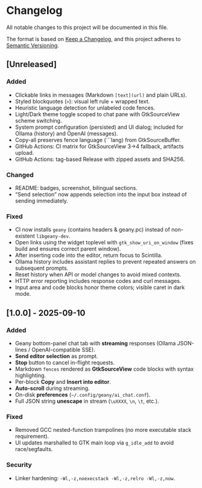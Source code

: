 # Changelog
All notable changes to this project will be documented in this file.

The format is based on [Keep a Changelog](https://keepachangelog.com/en/1.1.0/),
and this project adheres to [Semantic Versioning](https://semver.org/spec/v2.0.0.html).

## [Unreleased]
### Added
- Clickable links in messages (Markdown `[text](url)` and plain URLs).
- Styled blockquotes (`>`): visual left rule + wrapped text.
- Heuristic language detection for unlabeled code fences.
- Light/Dark theme toggle scoped to chat pane with GtkSourceView scheme switching.
- System prompt configuration (persisted) and UI dialog; included for Ollama (history) and OpenAI (messages).
- Copy-all preserves fence language (```lang) from GtkSourceBuffer.
- GitHub Actions: CI matrix for GtkSourceView 3→4 fallback, artifacts upload.
- GitHub Actions: tag-based Release with zipped assets and SHA256.

### Changed
- README: badges, screenshot, bilingual sections.
- “Send selection” now appends selection into the input box instead of sending immediately.

### Fixed
- CI now installs `geany` (contains headers & geany.pc) instead of non-existent `libgeany-dev`.
- Open links using the widget toplevel with `gtk_show_uri_on_window` (fixes build and ensures correct parent window).
- After inserting code into the editor, return focus to Scintilla.
- Ollama history includes assistant replies to prevent repeated answers on subsequent prompts.
- Reset history when API or model changes to avoid mixed contexts.
- HTTP error reporting includes response codes and curl messages.
- Input area and code blocks honor theme colors; visible caret in dark mode.

## [1.0.0] - 2025-09-10
### Added
- Geany bottom-panel chat tab with **streaming** responses (Ollama JSON-lines / OpenAI-compatible SSE).
- **Send editor selection** as prompt.
- **Stop** button to cancel in-flight requests.
- Markdown ```fences``` rendered as **GtkSourceView** code blocks with syntax highlighting.
- Per-block **Copy** and **Insert into editor**.
- **Auto-scroll** during streaming.
- On-disk **preferences** (`~/.config/geany/ai_chat.conf`).
- Full JSON string **unescape** in stream (`\uXXXX`, `\n`, `\t`, etc.).

### Fixed
- Removed GCC nested-function trampolines (no more executable stack requirement).
- UI updates marshalled to GTK main loop via `g_idle_add` to avoid race/segfaults.

### Security
- Linker hardening: `-Wl,-z,noexecstack -Wl,-z,relro -Wl,-z,now`.
